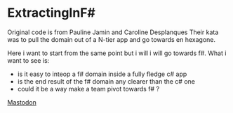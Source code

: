 # ExtractingInF#

Original code is from Pauline Jamin and Caroline Desplanques 
Their kata was to pull the domain out of a N-tier app and go towards en hexagone.

Here i want to start from the same point but i will i will go towards f#.
What i want to see is:
- is it easy to inteop a f# domain inside a fully fledge c# app
- is the end result of the f# domain any clearer than the c# one
- could it be a way make a team pivot towards f# ?

<a rel="me" href="https://mas.to/@sicha">Mastodon</a>
